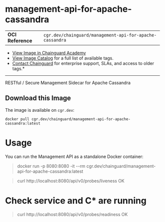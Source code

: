 <!--monopod:start-->
# management-api-for-apache-cassandra
| | |
| - | - |
| **OCI Reference** | `cgr.dev/chainguard/management-api-for-apache-cassandra` |


* [View Image in Chainguard Academy](https://edu.chainguard.dev/chainguard/chainguard-images/reference/management-api-for-apache-cassandra/overview/)
* [View Image Catalog](https://console.enforce.dev/images/catalog) for a full list of available tags.
* [Contact Chainguard](https://www.chainguard.dev/chainguard-images) for enterprise support, SLAs, and access to older tags.*

---
<!--monopod:end-->

<!--overview:start-->
RESTful / Secure Management Sidecar for Apache Cassandra
<!--overview:end-->

<!--getting:start-->
## Download this Image
The image is available on `cgr.dev`:

```
docker pull cgr.dev/chainguard/management-api-for-apache-cassandra:latest
```
<!--getting:end-->

<!--body:start-->

# Usage

You can run the Management API as a standalone Docker container:

 > docker run -p 8080:8080 -it --rm cgr.dev/chainguard/management-api-for-apache-cassandra:latest

 > curl http://localhost:8080/api/v0/probes/liveness
 OK

 # Check service and C* are running
 > curl http://localhost:8080/api/v0/probes/readiness
 OK

<!--body:end-->
